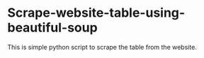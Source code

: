 # Scrape-website-table-using-beautiful-soup

This is simple python script to scrape the table from the website.
